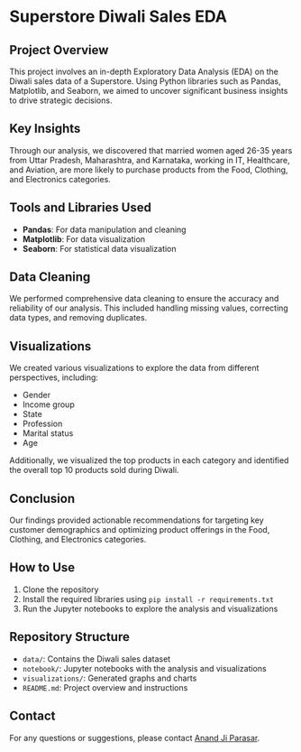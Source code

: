 # Superstore Diwali Sales EDA

## Project Overview
This project involves an in-depth Exploratory Data Analysis (EDA) on the Diwali sales data of a Superstore. Using Python libraries such as Pandas, Matplotlib, and Seaborn, we aimed to uncover significant business insights to drive strategic decisions.

## Key Insights
Through our analysis, we discovered that married women aged 26-35 years from Uttar Pradesh, Maharashtra, and Karnataka, working in IT, Healthcare, and Aviation, are more likely to purchase products from the Food, Clothing, and Electronics categories.

## Tools and Libraries Used
- **Pandas**: For data manipulation and cleaning
- **Matplotlib**: For data visualization
- **Seaborn**: For statistical data visualization

## Data Cleaning
We performed comprehensive data cleaning to ensure the accuracy and reliability of our analysis. This included handling missing values, correcting data types, and removing duplicates.

## Visualizations
We created various visualizations to explore the data from different perspectives, including:
- Gender
- Income group
- State
- Profession
- Marital status
- Age

Additionally, we visualized the top products in each category and identified the overall top 10 products sold during Diwali.

## Conclusion
Our findings provided actionable recommendations for targeting key customer demographics and optimizing product offerings in the Food, Clothing, and Electronics categories.

## How to Use
1. Clone the repository
2. Install the required libraries using `pip install -r requirements.txt`
3. Run the Jupyter notebooks to explore the analysis and visualizations

## Repository Structure
- `data/`: Contains the Diwali sales dataset
- `notebook/`: Jupyter notebooks with the analysis and visualizations
- `visualizations/`: Generated graphs and charts
- `README.md`: Project overview and instructions

## Contact
For any questions or suggestions, please contact [Anand Ji Parasar](mailto:upadhyayanandji@gmail.com).


